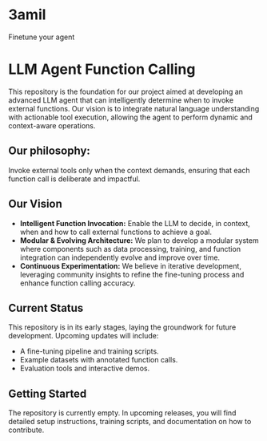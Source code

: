 # 3amil
Finetune your agent
# LLM Agent Function Calling

This repository is the foundation for our project aimed at developing an advanced LLM agent that can intelligently determine when to invoke external functions. Our vision is to integrate natural language understanding with actionable tool execution, allowing the agent to perform dynamic and context-aware operations. 

## Our philosophy: 
Invoke external tools only when the context demands, ensuring that each function call is deliberate and impactful.

## Our Vision

- **Intelligent Function Invocation:** Enable the LLM to decide, in context, when and how to call external functions to achieve a goal.
- **Modular & Evolving Architecture:** We plan to develop a modular system where components such as data processing, training, and function integration can independently evolve and improve over time.
- **Continuous Experimentation:** We believe in iterative development, leveraging community insights to refine the fine-tuning process and enhance function calling accuracy.

## Current Status

This repository is in its early stages, laying the groundwork for future development. Upcoming updates will include:
- A fine-tuning pipeline and training scripts.
- Example datasets with annotated function calls.
- Evaluation tools and interactive demos.

## Getting Started

The repository is currently empty. In upcoming releases, you will find detailed setup instructions, training scripts, and documentation on how to contribute.



